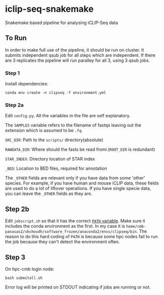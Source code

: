 # iclip-seq-snakemake
Snakemake based pipeline for analysing iCLIP-Seq data
## To Run

In order to make full use of the pipeline, it should be run on cluster.
It submits independent qsub job for all steps which are independent.
If there are 3 replicates the pipeline will run paralley for all 3, using 
3 qsub jobs.

### Step 1

Install dependencies:

`conda env create -n clipseq -f environment.yml`


### Step 2a

Edit `config.py`. All the variables in the file
are self explanatory.

The `SAMPLES` variable refers to the filename of fastqs leaving out the extension
which is assumed to be `.fq`.

`SRC_DIR`: Path to the `scripts/` directory(absolute)

`RAWDATA_DIR`: Where should the fasts be read fromi.(`ROOT_DIR` is redundant)

`STAR_INDEX`: Directory location of STAR index

`_BED`: Location to BED files, required for annotation

The `_OTHER` fields are relevant only if you have data from some 'other' species. For example, if you have human
and mouse iCLIP data, these fields are used to do a lot of liftover operations. If you have single specie data, you
can leave the `_OTHER` fields as they are.

## Step 2b
Edit `jobscript.sh` so that it has the correct [`PATH` variable](https://github.com/saketkc/iclip-seq-snakemake/blob/master/jobscript.sh#L5). Make sure it includes the conda environment as the first.
In my case it is `home/cmb-panasas2/skchoudh/software_frozen/anaconda2/envs/clipseq/bin`. The reason to do this hard coding of `PATH` is because some hpc nodes fail to run the job because they can't detect the environment often.

## Step 3 

On hpc-cmb login node:

`bash submitall.sh`

Error log will be printed on STDOUT indicating if jobs are running or not.

